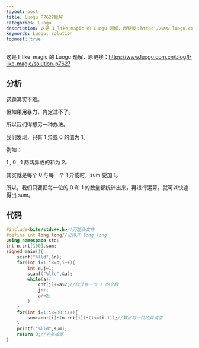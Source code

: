 ```yaml
---
layout: post
title: Luogu P7627题解
categories: Luogu
description: 这是 I_like_magic 的 Luogu 题解，原链接：https://www.luogu.com.cn/blog/I-like-magic/solution-p7627
keywords: Luogu, solution
topmost: true
---
```


这是 I_like_magic 的 Luogu 题解，原链接：https://www.luogu.com.cn/blog/I-like-magic/solution-p7627

## 分析

这题其实不难。

但如果用暴力，肯定过不了。

所以我们得想另一种办法。

我们发现，只有 1 异或 0 的值为 1。

例如： 

1 , 0 , 1 两两异或的和为 2。

其实就是每个 0 与每一个 1 异或时，sum 要加 1。

所以，我们只要把每一位的 0 和 1 的数量都统计出来，再进行运算，就可以快速得出 sum。

## 代码

```cpp
#include<bits/stdc++.h>//万能头文件
#define int long long//记得开 long long
using namespace std;
int n,cnt[100],sum;
signed main(){
	scanf("%lld",&n);
	for(int i=1;i<=n;i++){
		int a,j=1;
		scanf("%lld",&a);
		while(a){
			cnt[j]+=a%2;//统计每一位 1 的个数
			j++;
			a/=2;
		}
	}
	for(int i=1;i<=30;i++){
		sum+=cnt[i]*(n-cnt[i])*(1<<(i-1));//算出每一位的异或值
	}
	printf("%lld",sum);
	return 0;//完美收尾
}
```